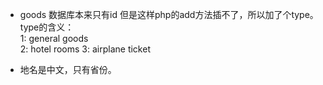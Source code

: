 * goods 数据库本来只有id 但是这样php的add方法插不了，所以加了个type。
type的含义：  
	1: general goods  
	2: hotel rooms
	3: airplane ticket

* 地名是中文，只有省份。